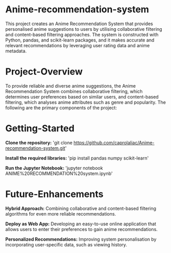 # Anime-recommendation-system

This project creates an Anime Recommendation System that provides personalised anime suggestions to users by utilising collaborative filtering and content-based filtering approaches. The system is constructed with Python, pandas, and scikit-learn packages, and it makes accurate and relevant recommendations by leveraging user rating data and anime metadata.

# Project-Overview

To provide reliable and diverse anime suggestions, the Anime Recommendation System combines collaborative filtering, which determines user preferences based on similar users, and content-based filtering, which analyses anime attributes such as genre and popularity. The following are the primary components of the project:

# Getting-Started

**Clone the repository:**  'git clone https://github.com/caprolaliac/Anime-recommendation-system.git'

**Install the required libraries:** 'pip install pandas numpy scikit-learn'

**Run the Jupyter Notebook:**  'jupyter notebook ANIME%20RECOMMENDATION%20system.ipynb'

# Future-Enhancements

**Hybrid Approach:** Combining collaborative and content-based filtering algorithms for even more reliable recommendations.

**Deploy as Web App:** Developing an easy-to-use online application that allows users to enter their preferences to gain anime recommendations.

**Personalized Recommendations:** Improving system personalisation by incorporating user-specific data, such as viewing history.
